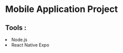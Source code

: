 <h1>Mobile Application Project</h1>
<h2><b>Tools : </b></h3>
<ui>
  <li>Node.js </li>
  <li>React Native Expo</li>
</ui>

